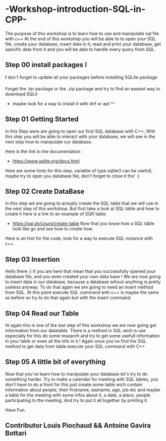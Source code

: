 # -Workshop-introduction-SQL-in-CPP-

The purpose of this workshop is to learn how to use and manipulate sql file with c++
At the end of this workshop you will be able to to open your SQL file, create your database, insert data in it, read and print your database, get specific data from it and you will be able to handle every query from SQL.


## Step 00 install packages :grey_exclamation:

:exclamation: don't forget to update all your packages before installing SQLite package

Forget the .tar package or the .zip package and try to find an easiest way to download SQLit
* maybe look for a way to install it with dnf or apt ^^


## Step 01 Getting Started

In this Step were are going to open our first SQL database with C++,
With this step you will be able to interact with your database, we will see in the next step how to manipulate our database.

Here is the link to the documentation 
* https://www.sqlite.org/docs.html


Here are some hints for this step, variable of type sqlite3 can be usefull, maybe try to open you database file, don't forget to close it tho' :)


## Step 02 Create DataBase

In this step we are going to actually create the SQL table that we will use in the next step of this workshop.
But first take a look at SQL table and how to create it
here is a link to an example of SQK table.
* https://sql.sh/cours/create-table 
Now that you know how a SQL table look like go and see how to create how.

Here is an hint for the code, look for a way to execute SQL instance with c++


## Step 03 Insertion 

Hello there :) if you are here that mean that you successfully opened your database file, and you even created your own data base ! 
We are now going to insert data in our database, because a database wihout anything is pretty useless anyway.
To do that again we are going to need an insert method from SQL.
At this point execute SQL command with c++ is maybe the same as before so try to do that again but with the insert command.


## Step 04 Read our Table

Hi again this is one of the last step of this workshop we are now going get information from our datatable.
There is a method in SQL wich is use especially for this do some research and try to get some usefull information in your table or even all the info in it !
Again once you've find the SQL method to get data from table execute your SQL command with C++


## Step 05 A little bit of everything

Now that you've learn how to manipulate your database let's try to do something harder.
Try to make a calendar for meeting with SQL tables, you don't have to do a front for this just create some table wich contain information about people, their firstname, lastname, age, job etc and maybe a table for the meeting with some infos about it, a date, a place, people participating to the meeting.
And try to put it all together by printing it.

Have Fun.


## Contributor Louis Piochaud && Antoine Gavira Bottari
